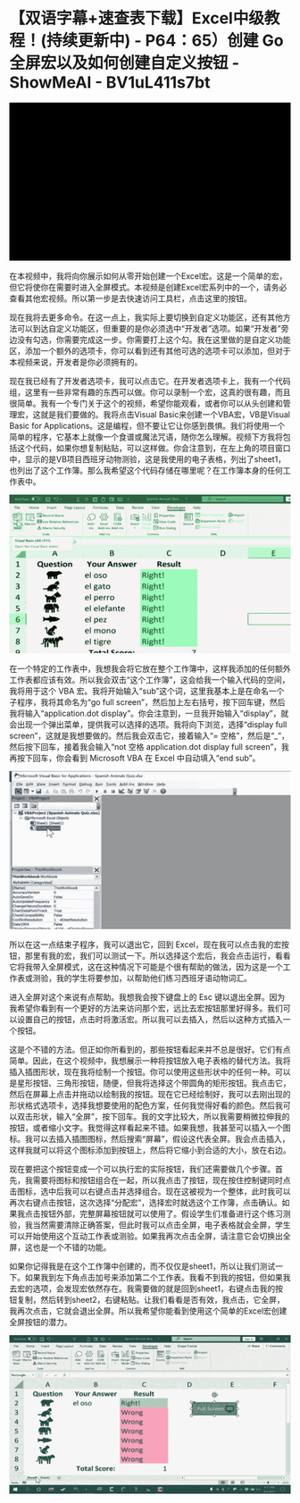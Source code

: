 # 【双语字幕+速查表下载】Excel中级教程！(持续更新中) - P64：65）创建 Go 全屏宏以及如何创建自定义按钮 - ShowMeAI - BV1uL411s7bt

![](img/06b57f596685e2ce645285faa53038bd_0.png)

在本视频中，我将向你展示如何从零开始创建一个Excel宏。这是一个简单的宏，但它将使你在需要时进入全屏模式。本视频是创建Excel宏系列中的一个，请务必查看其他宏视频。所以第一步是去快速访问工具栏，点击这里的按钮。

现在我将去更多命令。在这一点上，我实际上要切换到自定义功能区，还有其他方法可以到达自定义功能区，但重要的是你必须选中“开发者”选项。如果“开发者”旁边没有勾选，你需要完成这一步。你需要打上这个勾。我在这里做的是自定义功能区，添加一个额外的选项卡，你可以看到还有其他可选的选项卡可以添加，但对于本视频来说，开发者是你必须拥有的。

现在我已经有了开发者选项卡，我可以点击它。在开发者选项卡上，我有一个代码组，这里有一些非常有趣的东西可以做。你可以录制一个宏，这真的很有趣，而且很简单。我有一个专门关于这个的视频，希望你能观看，或者你可以从头创建和管理宏，这就是我们要做的。我将点击Visual Basic来创建一个VBA宏，VB是Visual Basic for Applications。这是编程，但不要让它让你感到畏惧。我们将使用一个简单的程序，它基本上就像一个食谱或魔法咒语，随你怎么理解。视频下方我将包括这个代码，如果你想复制粘贴，可以这样做。你会注意到，在左上角的项目窗口中，显示的是VB项目西班牙动物测验，这是我使用的电子表格，列出了sheet1，也列出了这个工作簿。那么我希望这个代码存储在哪里呢？在工作簿本身的任何工作表中。

![](img/06b57f596685e2ce645285faa53038bd_2.png)

在一个特定的工作表中，我想我会将它放在整个工作簿中，这样我添加的任何额外工作表都应该有效。所以我会双击“这个工作簿”，这会给我一个输入代码的空间，我将用于这个 VBA 宏。我将开始输入“sub”这个词，这里我基本上是在命名一个子程序，我将其命名为“go full screen”，然后加上左右括号，按下回车键，然后我将输入“application.dot display”。你会注意到，一旦我开始输入“display”，就会出现一个弹出菜单，提供我可以选择的选项。我将向下浏览，选择“display full screen”，这就是我想要做的。然后我会双击它，接着输入“= 空格”，然后是“_”，然后按下回车，接着我会输入“not 空格 application.dot display full screen”，我再按下回车，你会看到 Microsoft VBA 在 Excel 中自动填入“end sub”。

![](img/06b57f596685e2ce645285faa53038bd_4.png)

所以在这一点结束子程序，我可以退出它，回到 Excel，现在我可以点击我的宏按钮，那里有我的宏，我们可以测试一下。所以选择这个宏后，我会点击运行，看看它将我带入全屏模式，这在这种情况下可能是个很有帮助的做法，因为这是一个工作表或测验，我的学生将要参加，以帮助他们练习西班牙语动物词汇。

进入全屏对这个来说有点帮助。我想我会按下键盘上的 Esc 键以退出全屏。因为我希望你看到有一个更好的方法来访问那个宏，远比去宏按钮那里好得多。我们可以设置自己的按钮，点击时将激活宏。所以我可以去插入，然后以这种方式插入一个按钮。

这是个不错的方法。但正如你所看到的，那些按钮看起来并不总是很好。它们有点简单。因此，在这个视频中，我想展示一种将按钮放入电子表格的替代方法。我将插入插图形状，现在我将绘制一个按钮。你可以使用这些形状中的任何一种。可以是星形按钮、三角形按钮，随便，但我将选择这个带圆角的矩形按钮。我点击它，然后在屏幕上点击并拖动以绘制我的按钮。现在它已经绘制好，我可以去刚出现的形状格式选项卡，选择我想要使用的配色方案，任何我觉得好看的颜色。然后我可以双击形状，输入“全屏”，按下回车。我的文字比较大，所以我需要稍微拉伸我的按钮，或者缩小文字。我觉得这样看起来不错。如果我想，我甚至可以插入一个图标。我可以去插入插图图标，然后搜索“屏幕”，假设这代表全屏。我会点击插入，这样我就可以将这个图标添加到按钮上，然后将它缩小到合适的大小，放在右边。

现在要把这个按钮变成一个可以执行宏的实际按钮，我们还需要做几个步骤。首先，我需要将图标和按钮组合在一起，所以我点击了按钮，现在按住控制键同时点击图标，选中后我可以右键点击并选择组合。现在这被视为一个整体，此时我可以再次右键点击按钮，这次选择“分配宏”，选择宏时就选这个工作簿，点击确认。如果我点击按钮外部，完整屏幕按钮就可以使用了。假设学生们准备进行这个练习测验，我当然需要清除正确答案，但此时我可以点击全屏，电子表格就会全屏，学生可以开始使用这个互动工作表或测验。如果我再次点击全屏，请注意它会切换出全屏，这也是一个不错的功能。

如果你记得我是在这个工作簿中创建的，而不仅仅是sheet1，所以让我们测试一下。如果我到左下角点击加号来添加第二个工作表。我看不到我的按钮，但如果我去宏的选项，会发现宏依然存在。我需要做的就是回到sheet1，右键点击我的按钮复制，然后转到sheet2，右键粘贴。让我们看看是否有效，我点击，它全屏，我再次点击，它就会退出全屏。所以我希望你能看到使用这个简单的Excel宏创建全屏按钮的潜力。

![](img/06b57f596685e2ce645285faa53038bd_6.png)

